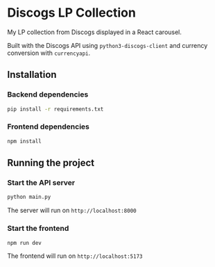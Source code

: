 # Discogs LP Collection

My LP collection from Discogs displayed in a React carousel.

Built with the Discogs API using `python3-discogs-client` and currency conversion with `currencyapi`.

## Installation

### Backend dependencies

```bash
pip install -r requirements.txt
```

### Frontend dependencies

```bash
npm install
```

## Running the project

### Start the API server

```bash
python main.py
```

The server will run on `http://localhost:8000`

### Start the frontend

```bash
npm run dev
```

The frontend will run on `http://localhost:5173`
